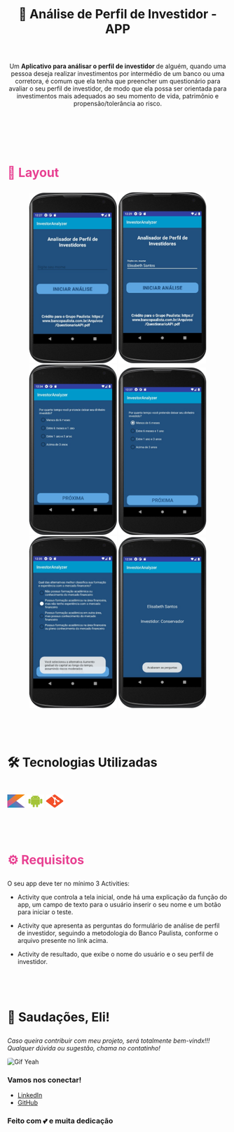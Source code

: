 <h1 align="center">
    <br>
    <p align="center" style="font-weight: bold;">🚀  Análise de Perfil de Investidor - APP</p>
</h1>

<br>

<p align="center"> Um <strong>  Aplicativo para análisar o perfil de investidor </strong> de alguém,
  quando uma pessoa deseja realizar investimentos por intermédio de um banco ou uma corretora, é comum que 
  ela tenha que preencher um questionário para avaliar o seu perfil de investidor, de modo que ela possa ser 
  orientada para investimentos mais adequados ao seu momento de vida, patrimônio e propensão/tolerância ao risco.</p>

<br>

<h1>
    <br>
    <p style="color: #e84393; font-weight: bold;">🎨 Layout</p>
</h1>

<p align="center">
     <img src="./image/img1.png"  width="200px">
     <img src="./image/img2 .png" width="200px">
     <img src="./image/img3 .png" width="200px">
     <img src="./image/img4 .png" width="200px">
     <img src="./image/img5 .png" width="200px">
     <img src="./image/img6 .png" width="200px">
</p>

<h1>
    <br>
    <p font-weight: bold;">🛠️ Tecnologias Utilizadas</p>
</h1>

 <div style="display: inline_block"><br>
 
  <img align="center" alt="Kotlin" height="30" width="40" src="https://raw.githubusercontent.com/devicons/devicon/master/icons/kotlin/kotlin-original.svg">
  <img align="center" alt="Android" height="30" width="40" src="https://raw.githubusercontent.com/devicons/devicon/master/icons/android/android-original.svg">
  <img align="center" alt="Git" height="30" width="40" src="https://raw.githubusercontent.com/devicons/devicon/master/icons/git/git-original.svg">
 
</div>

<h1>
    <br>
    <p style="color: #e84393; font-weight: bold;">⚙️ Requisitos</p>
</h1>

O seu app deve ter no mínimo 3 Activities:
                                                 
- Activity que controla a tela inicial, onde há uma explicação da função do app, um campo de texto para o usuário inserir o seu nome e um botão para iniciar o teste.
                                                 
- Activity que apresenta as perguntas do formulário de análise de perfil de investidor, seguindo a metodologia do Banco Paulista, conforme o arquivo presente no link acima.
                                                 
- Activity de resultado, que exibe o nome do usuário e o seu perfil de investidor.


<h1>
    <br>
    <p style="font-weight: bold;">👋 Saudações, Eli!</p>
</h1>

_Caso queira contribuir com meu projeto, será totalmente bem-vindx!!!_
_Qualquer dúvida ou sugestão, chama no contatinho!_

 <img  style="border-radius: 10%;" src="https://i.picasion.com/pic91/8dd880c47cfc761e805745c941097adb.gif" alt="Gif Yeah" width="200">

### Vamos nos conectar!

- [LinkedIn](https://www.linkedin.com/in/elisabete-a-santos/)
- [GitHub](https://github.com/elisabetealves)

### Feito com 💕 e muita dedicação
